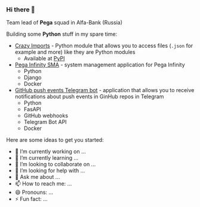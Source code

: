 ### Hi there 👋

Team lead of **Pega** squad in Alfa-Bank (Russia)

Building some **Python** stuff in my spare time:

- [Crazy Imports](https://github.com/mishankov/crazy-imports) - Python module  that allows you to access files (`.json` for example and more) like they are Python modules
  - Available at [PyPI](https://pypi.org/project/crazyimports/)
- [Pega Infinity SMA](https://github.com/mishankov/pega-infinity-sma) - system management application for Pega Infinity
  - Python
  - Django
  - Docker
- [GitHub push events Telegram bot](https://github.com/mishankov/github-push-events-telegram-bot) - application that allows you to receive notifications about push events in GinHub repos in Telegram
  - Python
  - FasAPI
  - GitHub webhooks
  - Telegram Bot API
  - Docker

Here are some ideas to get you started:

- 🔭 I’m currently working on ...
- 🌱 I’m currently learning ...
- 👯 I’m looking to collaborate on ...
- 🤔 I’m looking for help with ...
- 💬 Ask me about ...
- 📫 How to reach me: ...
- 😄 Pronouns: ...
- ⚡ Fun fact: ...

